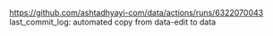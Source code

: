 https://github.com/ashtadhyayi-com/data/actions/runs/6322070043
last_commit_log: automated copy from data-edit to data